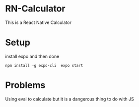 # RN-Calculator
This is a React Native Calculator

# Setup
install expo and then done 


`npm install -g expo-cli 
 expo start
`


# Problems
Using eval to calculate but it is a dangerous thing to do with JS
